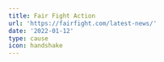 ```yaml
---
title: Fair Fight Action
url: 'https://fairfight.com/latest-news/'
date: '2022-01-12'
type: cause
icon: handshake
---
```


<!-- silence is golden -->
